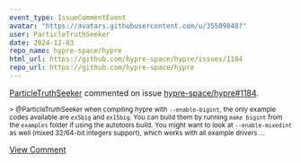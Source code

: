 ```yaml
---
event_type: IssueCommentEvent
avatar: "https://avatars.githubusercontent.com/u/35509848?"
user: ParticleTruthSeeker
date: 2024-12-03
repo_name: hypre-space/hypre
html_url: https://github.com/hypre-space/hypre/issues/1184
repo_url: https://github.com/hypre-space/hypre
---
```


<a href='https://github.com/ParticleTruthSeeker' target='_blank'>ParticleTruthSeeker</a> commented on issue <a href='https://github.com/hypre-space/hypre/issues/1184' target='_blank'>hypre-space/hypre#1184</a>.

<small>> @ParticleTruthSeeker when compiling hypre with `--enable-bigint`, the only example codes available are `ex5big` and `ex15big`. You can build them by running `make bigint` from the `examples` folder if using the autotools build. You might want to look at `--enable-mixedint` as well (mixed 32/64-bit integers support), which works with all example drivers...</small>

<a href='https://github.com/hypre-space/hypre/issues/1184' target='_blank'>View Comment</a>
